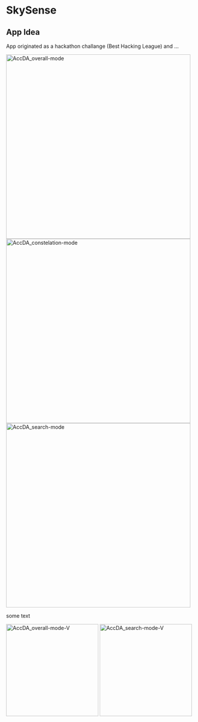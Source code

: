 #  SkySense

## App Idea

App originated as a hackathon challange (Best Hacking League) and ...


<img width="500" alt="AccDA_overall-mode" src="https://github.com/user-attachments/assets/88db4f2f-0c16-4d40-9834-407bc9432e77">

<img width="500" alt="AccDA_constelation-mode" src="https://github.com/user-attachments/assets/046e37e0-000a-41d7-93bc-5f8393b94855">

<img width="500" alt="AccDA_search-mode" src="https://github.com/user-attachments/assets/750481e0-e1b2-4a84-b0e6-e9e0cebbd046">

some text

<img width="250" alt="AccDA_overall-mode-V" src="https://github.com/user-attachments/assets/3743d5bb-167e-4116-a5c8-ced93fa85c6a">

<img width="250" alt="AccDA_search-mode-V" src="https://github.com/user-attachments/assets/46f86d01-601b-4dc0-8107-d326aaf4e105">

